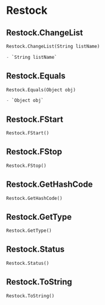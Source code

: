 # Restock

## Restock.ChangeList
```py
Restock.ChangeList(String listName)

- `String listName` 
```

## Restock.Equals
```py
Restock.Equals(Object obj)

- `Object obj` 
```

## Restock.FStart
```py
Restock.FStart()


```

## Restock.FStop
```py
Restock.FStop()


```

## Restock.GetHashCode
```py
Restock.GetHashCode()


```

## Restock.GetType
```py
Restock.GetType()


```

## Restock.Status
```py
Restock.Status()


```

## Restock.ToString
```py
Restock.ToString()


```
